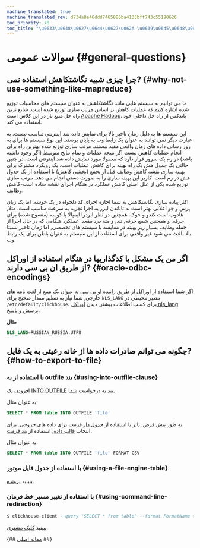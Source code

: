 ```yaml
---
machine_translated: true
machine_translated_rev: d734a8e46ddd7465886ba4133bff743c55190626
toc_priority: 78
toc_title: "\u0633\u0648\u0627\u0644\u0627\u062A \u0639\u0645\u0648\u0645\u06CC"
---
```


# سوالات عمومی {#general-questions}

## چرا چیزی شبیه نگاشتکاهش استفاده نمی? {#why-not-use-something-like-mapreduce}

ما می توانیم به سیستم هایی مانند نگاشتکاهش به عنوان سیستم های محاسبات توزیع شده اشاره کنیم که عملیات کاهش بر اساس مرتب سازی توزیع شده است. شایع ترین راه حل منبع باز در این کلاس است [Apache Hadoop](http://hadoop.apache.org). یاندکس از راه حل داخلی خود استفاده می کند.

این سیستم ها به دلیل زمان تاخیر بالا برای نمایش داده شد اینترنتی مناسب نیست. به عبارت دیگر نمی توانند به عنوان یک رابط وب به پایان برسند. این نوع سیستم ها برای به روز رسانی داده های زمان واقعی مفید نیستند. مرتب سازی توزیع شده بهترین راه برای انجام عملیات کاهش نیست اگر نتیجه عملیات و تمام نتایج متوسط (اگر وجود داشته باشد) در رم یک سرور قرار دارد که معمولا مورد نمایش داده شد اینترنتی است. در چنین حالتی یک جدول هش یک راه بهینه برای کاهش عملیات است. یک رویکرد مشترک برای بهینه سازی نقشه کاهش وظایف قبل از تجمع (بخشی کاهش) با استفاده از یک جدول هش در رم است. کاربر این بهینه سازی را به صورت دستی انجام می دهد. مرتب سازی توزیع شده یکی از علل اصلی کاهش عملکرد در هنگام اجرای نقشه ساده است-کاهش وظایف.

اکثر پیاده سازی نگاشتکاهش به شما اجازه اجرای کد دلخواه در یک خوشه. اما یک زبان پرس و جو اعلانی بهتر است به تاباندن لیزر به اجرا تجربه به سرعت مناسب است. مثلا, هادوپ است کندو و خوک. همچنین در نظر ابردرا ایمپالا یا کوسه (منسوخ شده) برای جرقه, و همچنین شمع جرقه, تند, و مته درد مقعد. عملکرد هنگامی که در حال اجرا از جمله وظایف بسیار زیر بهینه در مقایسه با سیستم های تخصصی, اما زمان تاخیر نسبتا بالا باعث می شود غیر واقعی برای استفاده از این سیستم به عنوان باطن برای یک رابط وب.

## اگر من یک مشکل با کدگذاریها در هنگام استفاده از اوراکل از طریق ان بی سی دارند? {#oracle-odbc-encodings}

اگر شما استفاده از اوراکل از طریق راننده او بی سی به عنوان یک منبع از لغت نامه های خارجی, شما نیاز به تنظیم مقدار صحیح برای `NLS_LANG` متغیر محیطی در `/etc/default/clickhouse`. برای کسب اطلاعات بیشتر, دیدن [اوراکل nls\_lang پرسش و پاسخ](https://www.oracle.com/technetwork/products/globalization/nls-lang-099431.html).

**مثال**

``` sql
NLS_LANG=RUSSIAN_RUSSIA.UTF8
```

## چگونه می توانم صادرات داده ها از خانه رعیتی به یک فایل? {#how-to-export-to-file}

### با استفاده از به outfile بند {#using-into-outfile-clause}

افزودن یک [INTO OUTFILE](../query_language/select/#into-outfile-clause) بند به درخواست شما.

به عنوان مثال:

``` sql
SELECT * FROM table INTO OUTFILE 'file'
```

به طور پیش فرض, تاتر با استفاده از [جدول دار](../interfaces/formats.md#tabseparated) فرمت برای داده های خروجی. برای انتخاب [قالب داده](../interfaces/formats.md), استفاده از [بند فرمت](../query_language/select/#format-clause).

به عنوان مثال:

``` sql
SELECT * FROM table INTO OUTFILE 'file' FORMAT CSV
```

### با استفاده از جدول فایل موتور {#using-a-file-engine-table}

ببینید [پرونده](../engines/table-engines/special/file.md).

### با استفاده از تغییر مسیر خط فرمان {#using-command-line-redirection}

``` sql
$ clickhouse-client --query "SELECT * from table" --format FormatName > result.txt
```

ببینید [کلیک مشتری](../interfaces/cli.md).

{## [مقاله اصلی](https://clickhouse.tech/docs/en/faq/general/) ##}
